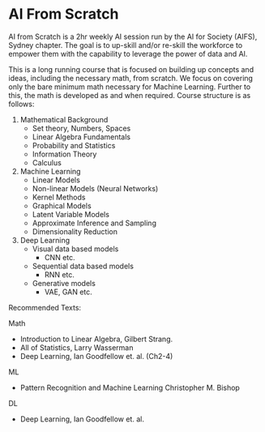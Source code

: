 # AI From Scratch
AI from Scratch is a 2hr weekly AI session run by the AI for Society (AIFS), Sydney chapter. The goal is to up-skill and/or re-skill the workforce to empower them with the capability to leverage the power of data and AI. 

This is a long running course that is focused on building up concepts and ideas, including the necessary math, from scratch. We focus on covering only the bare minimum math necessary for Machine Learning. Further to this, the math is developed as and when required. Course structure is as follows:

1. Mathematical Background
   * Set theory, Numbers, Spaces
   * Linear Algebra Fundamentals
   * Probability and Statistics
   * Information Theory
   * Calculus
2. Machine Learning
   * Linear Models
   * Non-linear Models (Neural Networks)
   * Kernel Methods
   * Graphical Models
   * Latent Variable Models
   * Approximate Inference and Sampling
   * Dimensionality Reduction 
3. Deep Learning
   * Visual data based models
     * CNN etc.
   * Sequential data based models
     * RNN etc.
   * Generative models
     * VAE, GAN etc.

Recommended Texts:

Math
* Introduction to Linear Algebra, Gilbert Strang.
* All of Statistics, Larry Wasserman
* Deep Learning, Ian Goodfellow et. al. (Ch2-4)
  
ML
* Pattern Recognition and Machine Learning Christopher M. Bishop

DL
* Deep Learning, Ian Goodfellow et. al.